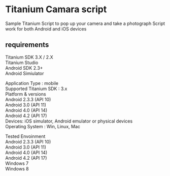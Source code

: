 Titanium Camara script
=============================

Sample Titanium Script to pop up your camera and take a photograph
Script work for both Android and iOS devices


requirements
-------------
Titanium SDK 3.X / 2.X<br/>
Titanium Studio<br/>
Android SDK 2.3+<br/>
Android Simiulator<br/>

Application Type : mobile<br/>
Supported Titanium SDK : 3.x<br/>
Platform & versions<br/>
	Android 2.3.3 (API 10)<br/>
	Android 3.0 (API 11)<br/>
	Android 4.0 (API 14)<br/>
	Android 4.2 (API 17)<br/>
Devices: iOS simulator, Android emulator or physical devices<br/>
Operating System : Win, Linux, Mac<br/>


Tested Envoinment<br/>
Android 2.3.3 (API 10)<br/>
Android 3.0 (API 11)<br/>
Android 4.0 (API 14)<br/>
Android 4.2 (API 17)<br/>
Windows 7<br/>
Windows 8

